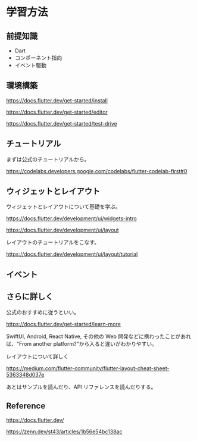 # 学習方法

## 前提知識

-   Dart
-   コンポーネント指向
-   イベント駆動

## 環境構築

https://docs.flutter.dev/get-started/install

https://docs.flutter.dev/get-started/editor

https://docs.flutter.dev/get-started/test-drive

## チュートリアル

まずは公式のチュートリアルから。

https://codelabs.developers.google.com/codelabs/flutter-codelab-first#0

## ウィジェットとレイアウト

ウィジェットとレイアウトについて基礎を学ぶ。

https://docs.flutter.dev/development/ui/widgets-intro

https://docs.flutter.dev/development/ui/layout

レイアウトのチュートリアルをこなす。

https://docs.flutter.dev/development/ui/layout/tutorial

## イベント

## さらに詳しく

公式のおすすめに従うといい。

https://docs.flutter.dev/get-started/learn-more

SwiftUI, Android, React Native, その他の Web 開発などに携わったことがあれば、"From another platform?"から入ると違いがわかりやすい。

レイアウトについて詳しく

https://medium.com/flutter-community/flutter-layout-cheat-sheet-5363348d037e

あとはサンプルを読んだり、API リファレンスを読んだりする。

## Reference

https://docs.flutter.dev/

https://zenn.dev/st43/articles/1b56e54bc138ac
